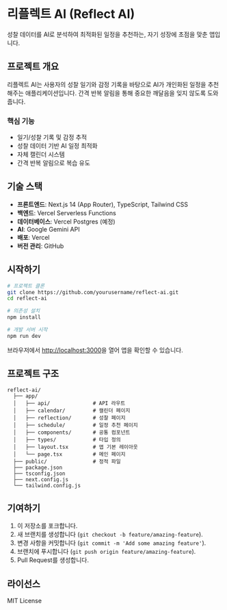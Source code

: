 # 리플렉트 AI (Reflect AI)

성찰 데이터를 AI로 분석하여 최적화된 일정을 추천하는, 자기 성장에 초점을 맞춘 앱입니다.

## 프로젝트 개요

리플렉트 AI는 사용자의 성찰 일기와 감정 기록을 바탕으로 AI가 개인화된 일정을 추천해주는 애플리케이션입니다. 간격 반복 알림을 통해 중요한 깨달음을 잊지 않도록 도와줍니다.

### 핵심 기능

- 일기/성찰 기록 및 감정 추적
- 성찰 데이터 기반 AI 일정 최적화
- 자체 캘린더 시스템
- 간격 반복 알림으로 복습 유도

## 기술 스택

- **프론트엔드**: Next.js 14 (App Router), TypeScript, Tailwind CSS
- **백엔드**: Vercel Serverless Functions
- **데이터베이스**: Vercel Postgres (예정)
- **AI**: Google Gemini API
- **배포**: Vercel
- **버전 관리**: GitHub

## 시작하기

```bash
# 프로젝트 클론
git clone https://github.com/yourusername/reflect-ai.git
cd reflect-ai

# 의존성 설치
npm install

# 개발 서버 시작
npm run dev
```

브라우저에서 [http://localhost:3000](http://localhost:3000)을 열어 앱을 확인할 수 있습니다.

## 프로젝트 구조

```
reflect-ai/
  ├── app/
  │   ├── api/              # API 라우트
  │   ├── calendar/         # 캘린더 페이지
  │   ├── reflection/       # 성찰 페이지
  │   ├── schedule/         # 일정 추천 페이지
  │   ├── components/       # 공통 컴포넌트
  │   ├── types/            # 타입 정의
  │   ├── layout.tsx        # 앱 기본 레이아웃
  │   └── page.tsx          # 메인 페이지
  ├── public/               # 정적 파일
  ├── package.json
  ├── tsconfig.json
  ├── next.config.js
  └── tailwind.config.js
```

## 기여하기

1. 이 저장소를 포크합니다.
2. 새 브랜치를 생성합니다 (`git checkout -b feature/amazing-feature`).
3. 변경 사항을 커밋합니다 (`git commit -m 'Add some amazing feature'`).
4. 브랜치에 푸시합니다 (`git push origin feature/amazing-feature`).
5. Pull Request를 생성합니다.

## 라이선스

MIT License